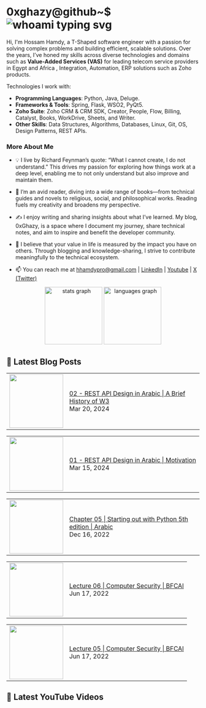 # 0xghazy@github~$ ![whoami typing svg](https://readme-typing-svg.demolab.com?font=Fira+Code&size=25&duration=6000&pause=1000&color=2FC02F&random=false&width=435&height=25&vCenter=true&lines=whoami)

Hi, I'm Hossam Hamdy, a T-Shaped software engineer with a passion for solving complex problems and building efficient, scalable solutions. Over the years, I’ve honed my skills across diverse technologies and domains such as **Value-Added Services (VAS)** for leading telecom service providers in Egypt and Africa , Integration, Automation, ERP solutions such as Zoho products.

Technologies I work with:
- **Programming Languages**: Python, Java, Deluge.
- **Frameworks & Tools**: Spring, Flask, WSO2, PyQt5.
- **Zoho Suite**: Zoho CRM & CRM SDK, Creator, People, Flow, Billing, Catalyst, Books, WorkDrive, Sheets, and Writer.
- **Other Skills**: Data Structures, Algorithms, Databases, Linux, Git, OS, Design Patterns, REST APIs.



### More About Me

- 💡 I live by Richard Feynman’s quote: “What I cannot create, I do not understand.” This drives my passion for exploring how things work at a deep level, enabling me to not only understand but also improve and maintain them.

- 📖 I’m an avid reader, diving into a wide range of books—from technical guides and novels to religious, social, and philosophical works. Reading fuels my creativity and broadens my perspective.

- ✍️ I enjoy writing and sharing insights about what I’ve learned. My blog, 0xGhazy, is a space where I document my journey, share technical notes, and aim to inspire and benefit the developer community.

- 🌟 I believe that your value in life is measured by the impact you have on others. Through blogging and knowledge-sharing, I strive to contribute meaningfully to the technical ecosystem.

- 📫 You can reach me at hhamdypro@gmail.com | [LinkedIn](https://www.linkedin.com/in/h0ssamhamdy/) | [Youtube](https://www.youtube.com/c/HossamHamdy0xGhazy) | [X (Twitter)](https://twitter.com/0xGhazy) 

<div align="center">
  <img src="https://github-readme-stats.vercel.app/api?username=0xGhazy&hide_title=false&hide_rank=false&show_icons=true&include_all_commits=true&count_private=true&disable_animations=false&theme=tokyonight&locale=en&hide_border=true&order=1" height="150" alt="stats graph"  />
  <img src="https://github-readme-stats.vercel.app/api/top-langs?username=0xGhazy&locale=en&hide_title=false&layout=compact&card_width=320&langs_count=10&theme=tokyonight&hide_border=true&order=2" height="150" alt="languages graph"  />
</div>

<!-- Need to create a resume and attach it here -->
<!-- - 📄 Know about my experiences [www.google.com](www.google.com) -->

## 📕 Latest Blog Posts 

<!-- BLOG-POST-LIST:START --><table><tr><td><a href="https://www.youtube.com/watch?v=g_HfTeTvPyc"><img width="140px" src="http://img.youtube.com/vi/g_HfTeTvPyc/maxresdefault.jpg"></a></td>
<td><a href="https://www.youtube.com/watch?v=g_HfTeTvPyc">02 - REST API Design in Arabic | A Brief History of W3</a><br/>Mar 20, 2024</td></tr></table>
<table><tr><td><a href="https://www.youtube.com/watch?v=GbRbm8wJqk8"><img width="140px" src="http://img.youtube.com/vi/GbRbm8wJqk8/maxresdefault.jpg"></a></td>
<td><a href="https://www.youtube.com/watch?v=GbRbm8wJqk8">01 - REST API Design in Arabic | Motivation</a><br/>Mar 15, 2024</td></tr></table>
<table><tr><td><a href="https://www.youtube.com/watch?v=hpg49tz7vC4"><img width="140px" src="http://img.youtube.com/vi/hpg49tz7vC4/maxresdefault.jpg"></a></td>
<td><a href="https://www.youtube.com/watch?v=hpg49tz7vC4">Chapter 05 | Starting out with Python 5th edition | Arabic</a><br/>Dec 16, 2022</td></tr></table>
<table><tr><td><a href="https://www.youtube.com/watch?v=FoAkl1vKIdo"><img width="140px" src="http://img.youtube.com/vi/FoAkl1vKIdo/maxresdefault.jpg"></a></td>
<td><a href="https://www.youtube.com/watch?v=FoAkl1vKIdo">Lecture 06 | Computer Security | BFCAI</a><br/>Jun 17, 2022</td></tr></table>
<table><tr><td><a href="https://www.youtube.com/watch?v=TmfNmRB1Rds"><img width="140px" src="http://img.youtube.com/vi/TmfNmRB1Rds/maxresdefault.jpg"></a></td>
<td><a href="https://www.youtube.com/watch?v=TmfNmRB1Rds">Lecture 05 | Computer Security | BFCAI</a><br/>Jun 17, 2022</td></tr></table>
<!-- BLOG-POST-LIST:END -->

## 📕 Latest YouTube Videos 

<!-- YOUTUBE:START -->
<!-- YOUTUBE:END -->

